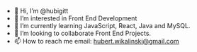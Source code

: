 - 👋 Hi, I’m @hubigitt
- 👀 I’m interested in Front End Development
- 🌱 I’m currently learning JavaScript, React, Java and MySQL.
- 💞️ I’m looking to collaborate Front End Projects.
- 📫 How to reach me email: hubert.wikalinski@gmail.com

<!---
hubigitt/hubigitt is a ✨ special ✨ repository because its `README.md` (this file) appears on your GitHub profile.
You can click the Preview link to take a look at your changes.
--->
